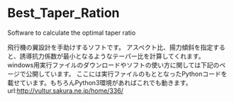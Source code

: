 # Best_Taper_Ration
Software to calculate the optimal taper ratio

飛行機の翼設計を手助けするソフトです。
アスペクト比、揚力傾斜を指定すると、誘導抗力係数が最小となるようなテーパー比を計算してくれます。
windows用実行ファイルのダウンロードやソフトの使い方に関しては下記のページで公開しています。
ここには実行ファイルのもととなったPythonコードを載せています。もちろんPython3環境があればこれでも動きます。
url:http://vultur.sakura.ne.jp/home/336/

